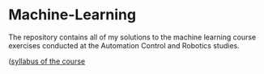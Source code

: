 # Machine-Learning
 The repository contains all of my solutions to the machine learning course exercises conducted at the Automation Control and Robotics studies.

([syllabus of the course](https://github.com/gabsbruh/Machine-Learning/blob/main/syllabus-machine-learning.pdf)
